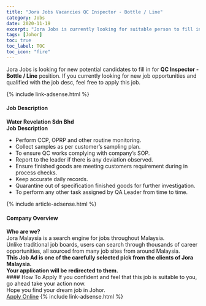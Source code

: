 ```yaml
---
title: "Jora Jobs Vacancies QC Inspector - Bottle / Line" 
category: Jobs 
date: 2020-11-19 
excerpt: "Jora Jobs is currently looking for suitable person to fill in the QC Inspector - Bottle / Line which positioned at Johor" 
tags: [Johor] 
toc: true 
toc_label: TOC 
toc_icon: "fire" 
--- 
```


<p>Jora Jobs is looking for new potential candidates to fill in for <b>QC Inspector - Bottle / Line</b> position. If you currently looking for new job opportunities and qualified with the job desc, feel free to apply this job.
</p>{% include link-adsense.html %} 
<div><div><div><h4>Job Description</h4></div></div><div><div><span><div><div><strong>Water Revelation Sdn Bhd</strong></div><div><strong>Job Description</strong></div><ul><li>Perform CCP, OPRP and other routine monitoring.</li><li>Collect samples as per customer&#8217;s sampling plan.</li><li>To ensure QC works complying with company&#8217;s SOP.</li><li>Report to the leader if there is any deviation observed.</li><li>Ensure finished goods are meeting customers requirement during in process checks.</li><li>Keep accurate daily records.</li><li>Quarantine out of specification finished goods for further investigation.</li><li>To perform any other task assigned by QA Leader from time to time.</li></ul></div></span></div></div></div> 
{% include article-adsense.html %} 
<div><div><div><h4>Company Overview</h4></div></div><div><div><span><div><div>
<strong>Who are we?</strong></div>
<div>
	Jora Malaysia is a search engine for jobs throughout Malaysia.<br>
	Unlike traditional job boards, users can search through thousands of career opportunities, all sourced from many job sites from around Malaysia.&#160;</div>
<div>
<div>
<strong>This Job Ad is one of the carefully selected pick from the clients of Jora Malaysia.</strong></div>
<div>
<strong>Your application will be redirected to them.</strong></div>
</div></div></span></div></div></div> 
#### How To Apply 
If you confident and feel that this job is suitable to you, go ahead take your action now. <br/> 
Hope you find your dream job in Johor. <br/> 
<a href="https://www.jobstreet.com.my/en/job/qc-inspector-bottle-line-4427213?jobId=jobstreet-my-job-4427213&sectionRank=7&token=0~5c78bd40-a3ad-4a05-90d9-54ba6c2e3f9c&fr=SRP%20View%20In%20New%20Ta" class="btn btn--info" target="_blank" rel="nofollow noopenner">Apply Online</a> 
{% include link-adsense.html %} 